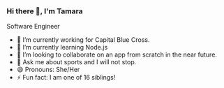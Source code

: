 ### Hi there 👋, I'm Tamara
Software Engineer

- 🔭 I’m currently working for Capital Blue Cross.
- 🌱 I’m currently learning Node.js
- 👯 I’m looking to collaborate on an app from scratch in the near future.
- 💬 Ask me about sports and I will not stop.
- 😄 Pronouns: She/Her
- ⚡ Fun fact: I am one of 16 siblings!
<!--
**TaylorCoder22/TaylorCoder22** is a ✨ _special_ ✨ repository because its `README.md` (this file) appears on your GitHub profile.

Here are some ideas to get you started:

- 🔭 I’m currently working for Capital Blue Cross.
- 🌱 I’m currently learning Node.js
- 👯 I’m looking to collaborate on an app from scratch in the near future.
- 💬 Ask me about sports and I will not stop.
- 😄 Pronouns: She/Her
- ⚡ Fun fact: I am one of 16 siblings!
-->

